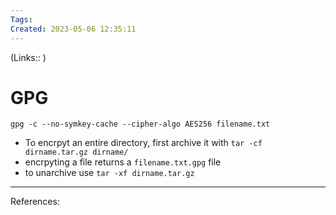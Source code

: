 ```yaml
---
Tags: 
Created: 2023-05-06 12:35:11
---
```

(Links:: )
# GPG
```
gpg -c --no-symkey-cache --cipher-algo AES256 filename.txt
```
- To encrpyt an entire directory, first archive it with `tar -cf dirname.tar.gz dirname/`
- encrpyting a file returns a `filename.txt.gpg` file
- to unarchive use `tar -xf dirname.tar.gz`

---
References: